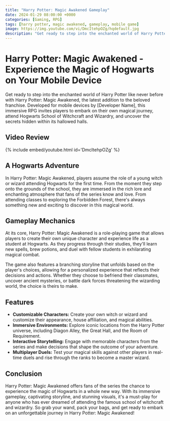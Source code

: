 ```yaml
---
title: "Harry Potter: Magic Awakened Gameplay"
date: 2024-01-29 08:00:00 +0000
categories: [Gaming, RPG]
tags: [harry potter, magic awakened, gameplay, mobile game]
image: https://img.youtube.com/vi/DmcItehpOZg/hqdefault.jpg
description: "Get ready to step into the enchanted world of Harry Potter like never before with Harry Potter: Magic Awakened, the latest addition to the beloved franchise. Developed for mobile devices by [Developer Name], this immersive RPG invites players to embark on their own magical journey, attend Hogwarts School of Witchcraft and Wizardry, and uncover the secrets hidden within its hallowed halls."
---
```


# Harry Potter: Magic Awakened - Experience the Magic of Hogwarts on Your Mobile Device

Get ready to step into the enchanted world of Harry Potter like never before with Harry Potter: Magic Awakened, the latest addition to the beloved franchise. Developed for mobile devices by [Developer Name], this immersive RPG invites players to embark on their own magical journey, attend Hogwarts School of Witchcraft and Wizardry, and uncover the secrets hidden within its hallowed halls.

## Video Review

{% include embed/youtube.html id='DmcItehpOZg' %}

## A Hogwarts Adventure

In Harry Potter: Magic Awakened, players assume the role of a young witch or wizard attending Hogwarts for the first time. From the moment they step onto the grounds of the school, they are immersed in the rich lore and enchanting atmosphere that fans of the series know and love. From attending classes to exploring the Forbidden Forest, there's always something new and exciting to discover in this magical world.

## Gameplay Mechanics

At its core, Harry Potter: Magic Awakened is a role-playing game that allows players to create their own unique character and experience life as a student at Hogwarts. As they progress through their studies, they'll learn new spells, brew potions, and duel with fellow students in exhilarating magical combat.

The game also features a branching storyline that unfolds based on the player's choices, allowing for a personalized experience that reflects their decisions and actions. Whether they choose to befriend their classmates, uncover ancient mysteries, or battle dark forces threatening the wizarding world, the choice is theirs to make.

## Features

- **Customizable Characters:** Create your own witch or wizard and customize their appearance, house affiliation, and magical abilities.
- **Immersive Environments:** Explore iconic locations from the Harry Potter universe, including Diagon Alley, the Great Hall, and the Room of Requirement.
- **Interactive Storytelling:** Engage with memorable characters from the series and make decisions that shape the outcome of your adventure.
- **Multiplayer Duels:** Test your magical skills against other players in real-time duels and rise through the ranks to become a master wizard.

## Conclusion

Harry Potter: Magic Awakened offers fans of the series the chance to experience the magic of Hogwarts in a whole new way. With its immersive gameplay, captivating storyline, and stunning visuals, it's a must-play for anyone who has ever dreamed of attending the famous school of witchcraft and wizardry. So grab your wand, pack your bags, and get ready to embark on an unforgettable journey in Harry Potter: Magic Awakened!

